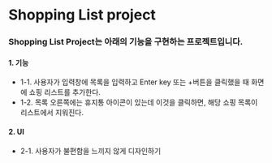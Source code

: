 Shopping List project
=====================


### Shopping List Project는 아래의 기능을 구현하는 프로젝트입니다.

#### 1. 기능
* 1-1. 사용자가 입력창에 목록을 입력하고 Enter key 또는 +버튼을 클릭했을 때 화면에 쇼핑 리스트를 추가한다.
* 1-2. 목록 오른쪽에는 휴지통 아이콘이 있는데 이것을 클릭하면,
해당 쇼핑 목록이 리스트에서 지워진다.

#### 2. UI
* 2-1. 사용자가 불편함을 느끼지 않게 디자인하기
